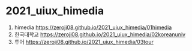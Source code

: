 # 2021_uiux_himedia
1. himedia https://zeroji08.github.io/2021_uiux_himedia/01himedia
1. 한국대학교 https://zeroji08.github.io/2021_uiux_himedia/02koreanuniv
1. 투어 https://zeroji08.github.io/2021_uiux_himedia/03tour
